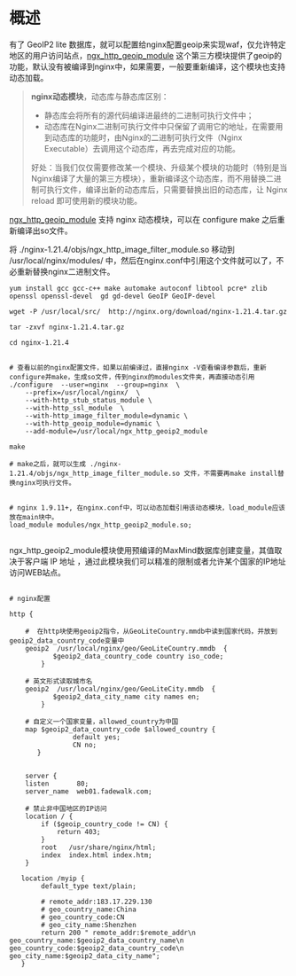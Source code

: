 # 概述

有了 GeoIP2 lite 数据库，就可以配置给nginx配置geoip来实现waf，仅允许特定地区的用户访问站点，[ngx_http_geoip_module](https://github.com/leev/ngx_http_geoip2_module.git) 这个第三方模块提供了geoip的功能，默认没有被编译到nginx中，如果需要，一般要重新编译，这个模块也支持动态加载。



> **nginx动态模块**，动态库与静态库区别：
> - 静态库会将所有的源代码编译进最终的二进制可执行文件中；
> - 动态库在Nginx二进制可执行文件中只保留了调用它的地址，在需要用到动态库的功能时，由Nginx的二进制可执行文件（Nginx Executable）去调用这个动态库，再去完成对应的功能。
> 
> 好处：当我们仅仅需要修改某一个模块、升级某个模块的功能时（特别是当Nginx编译了大量的第三方模块），重新编译这个动态库，而不用替换二进制可执行文件，编译出新的动态库后，只需要替换出旧的动态库，让 Nginx reload 即可使用新的模块功能。


[ngx_http_geoip_module](https://github.com/leev/ngx_http_geoip2_module.git) 支持 nginx 动态模块，可以在 configure make 之后重新编译出so文件。

将 ./nginx-1.21.4/objs/ngx_http_image_filter_module.so 移动到 /usr/local/nginx/modules/ 中，然后在nginx.conf中引用这个文件就可以了，不必重新替换nginx二进制文件。

``` shell
yum install gcc gcc-c++ make automake autoconf libtool pcre* zlib openssl openssl-devel  gd gd-devel GeoIP GeoIP-devel 

wget -P /usr/local/src/  http://nginx.org/download/nginx-1.21.4.tar.gz  

tar -zxvf nginx-1.21.4.tar.gz   

cd nginx-1.21.4


# 查看以前的nginx配置文件，如果以前编译过，直接nginx -V查看编译参数后，重新configure并make，生成so文件，传到nginx的modules文件夹，再直接动态引用
./configure  --user=nginx  --group=nginx  \
    --prefix=/usr/local/nginx/  \
    --with-http_stub_status_module \
    --with-http_ssl_module  \
    --with-http_image_filter_module=dynamic \
    --with-http_geoip_module=dynamic \
    --add-module=/usr/local/ngx_http_geoip2_module

make 

# make之后，就可以生成 ./nginx-1.21.4/objs/ngx_http_image_filter_module.so 文件，不需要再make install替换nginx可执行文件。


# nginx 1.9.11+, 在nginx.conf中，可以动态加载引用该动态模块，load_module应该放在main块中。
load_module modules/ngx_http_geoip2_module.so;


```


ngx_http_geoip2_module模块使用预编译的MaxMind数据库创建变量，其值取决于客户端 IP 地址 ，通过此模块我们可以精准的限制或者允许某个国家的IP地址访问WEB站点。



```nginx

# nginx配置

http {
   
    #  在http块使用geoip2指令，从GeoLiteCountry.mmdb中读到国家代码，并放到geoip2_data_country_code变量中
    geoip2  /usr/local/nginx/geo/GeoLiteCountry.mmdb  {
           $geoip2_data_country_code country iso_code;
        }
    
    # 英文形式读取城市名
    geoip2  /usr/local/nginx/geo/GeoLiteCity.mmdb  {
           $geoip2_data_city_name city names en;
        }    

    # 自定义一个国家变量，allowed_country为中国
    map $geoip2_data_country_code $allowed_country {
                default yes;
                CN no;
       }


    server {
    listen       80;
    server_name  web01.fadewalk.com;

    # 禁止非中国地区的IP访问 
    location / {
        if ($geoip_country_code != CN) {
            return 403;
        }
        root   /usr/share/nginx/html;
        index  index.html index.htm;
    }

   location /myip {
        default_type text/plain;
        
        # remote_addr:183.17.229.130
        # geo_country_name:China
        # geo_country_code:CN
        # geo_city_name:Shenzhen
        return 200 " remote_addr:$remote_addr\n geo_country_name:$geoip2_data_country_name\n geo_country_code:$geoip2_data_country_code\n geo_city_name:$geoip2_data_city_name";
   }


```



